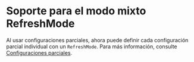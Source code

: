 # Soporte para el modo mixto RefreshMode

Al usar configuraciones parciales, ahora puede definir cada configuración parcial individual con un `RefreshMode`. Para más información, consulte [Configuraciones parciales](../dsc/partialConfigs.md).



<!--HONumber=Jun16_HO4-->


